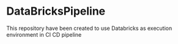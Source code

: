 # DataBricksPipeline
This repository have been created to use Databricks as execution environment in CI CD pipeline
